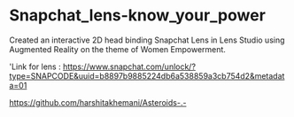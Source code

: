 # Snapchat_lens-know_your_power

Created an interactive 2D head binding Snapchat Lens in Lens Studio using
Augmented Reality on the theme of Women Empowerment.


'Link for lens : https://www.snapchat.com/unlock/?type=SNAPCODE&uuid=b8897b9885224db6a538859a3cb754d2&metadata=01

https://github.com/harshitakhemani/Asteroids-.-
